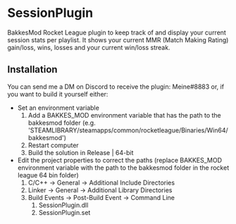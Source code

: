 # SessionPlugin
BakkesMod Rocket League plugin to keep track of and display your current session stats per playlist. It shows your current MMR (Match Making Rating) gain/loss, wins, losses and your current win/loss streak.

## Installation
You can send me a DM on Discord to receive the plugin: Meine#8883 or, if you want to build it yourself either:

* Set an environment variable
    1. Add a BAKKES_MOD environment variable that has the path to the bakkesmod folder (e.g. 'STEAMLIBRARY/steamapps/common/rocketleague/Binaries/Win64/bakkesmod')
    2. Restart computer
    3. Build the solution in Release | 64-bit
* Edit the project properties to correct the paths (replace BAKKES_MOD environment variable with the path to the bakkesmod folder in the rocket league 64 bin folder)
    1. C/C++ -> General -> Additional Include Directories
    2. Linker -> General -> Additional Library Directories
    3. Build Events -> Post-Build Event -> Command Line
        1. SessionPlugin.dll
        2. SessionPlugin.set
